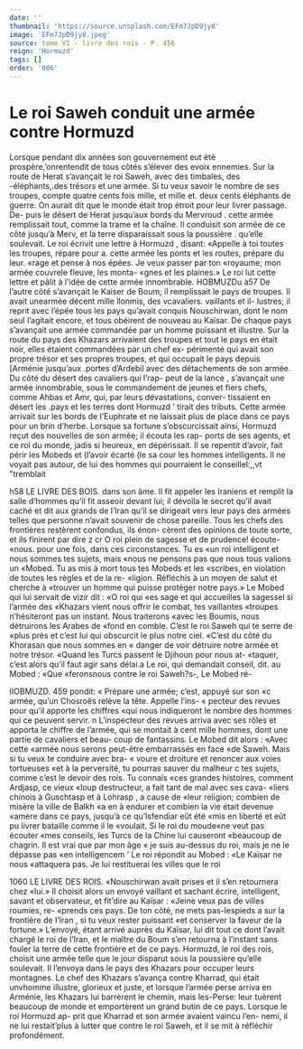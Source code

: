 ```yaml
---
date: ''
thumbnail: 'https://source.unsplash.com/EFm7JpD9jy8'
image: 'EFm7JpD9jy8.jpeg'
source: tome VI - livre des rois - P. 456
reign: 'Hormuzd'
tags: []
order: '006'
---
```


# Le roi Saweh conduit une armée contre Hormuzd

Lorsque pendant dix années son gouvernement eut été prospère,’onrentendit de tous côtés s’élever des
evoix ennemies. Sur la route de Herat s’avançait le roi Saweh, avec des timbales, des -éléphants,.des trésors
et une armée. Si tu veux savoir le nombre de ses troupes, compte quatre cents fois mille, et mille et. deux cents éléphants de guerre. On aurait dit que le monde était trop étroit pour leur livrer passage. De-
puis le désert de Herat jusqu’aux bords du Mervroud .
cette armée remplissait tout, comme la trame et la chaîne. Il conduisit son armée de ce côté jusqu’à
Merv, et la terre disparaissait sous la poussière . qu’elle soulevait. Le roi écrivit une lettre à Hormuzd ,
disant: «Appelle à toi toutes les troupes, répare pour a. cette armée les ponts et les routes, prépare du leur. «rage et pense à nos épées. Je veux passer par ton «royaume; mon armée couvrele fleuve, les monta- «gnes et les plaines.» Le roi lut cette lettre et pâlit à l’idée de cette armée innombrable.
HOBMUZDu à57 De l’autre côté s’avançait le Kaiser de Boum;
il remplissait le pays de troupes. Il avait unearmée décent mille llonmis, des vcavaliers. vaillants et il- lustres; il reprit avec l’épée tous les pays qu’avait
conquis Nouschirwan, dont le nom seul I’agitait encore, et tous obéirent de nouveau au Kaïsar. De chaque pays s’avançait une armée commandée par
un homme puissant et illustre. Sur la route du pays des Khazars arrivaient des troupes et tout le pays en était noir, elles étaient commandées par un chef ex- périmenté qui avait son propre trésor et ses propres troupes, et qui occupait le pays depuis [Arménie jusqu’aux .portes d’Ardebil avec des détachements de
son armée. Du côté du désert des cavaliers qui l’rap-
peut de la lance , s’avançait une armée innombrable,
sous le commandement de jeunes et fiers chefs, comme Ahbas et Amr, qui, par leurs dévastations, conver- tissaient en désert les .pays et les terres dont Hormuzd
’ tirait des tributs. Cette armée arrivait sur les bords de I’Euphrate et ne laissait plus de place dans ce pays pour un brin d’herbe.
Lorsque sa fortune s’obscurcissait ainsi, Hormuzd
reçut des nouvelles de son armée; il écouta les rap-
ports de ses agents, et ce roi du monde, jadis si heureux, en dépérissait. Il se repentit d’avoir, fait
périr les Mobeds et (l’avoir écarté (le sa cour les
hommes intelligents. Il ne voyait pas autour, de lui des hommes qui pourraient le conseillel:,,vt "tremblait

h58 LE LIVRE DES BOIS.
dans son âme. Il fit appeler les Iraniens et remplit la salle d’hommes qu’il fit asseoir devant lui; il dévoila
le secret qu’il avait caché et dit aux grands de l’Iran
qu’il se dirigeait vers leur pays des armées telles que personne n’avait souvenir de chose pareille. Tous les chefs des frontières restèrent confondus, ils énon- cèrent des opinions de toute sorte, et ils finirent par dire z cr O roi plein de sagesse et de prudence! écoute- «nous. pour une fois, dans ces circonstances. Tu es
«un roi intelligent et nous sommes tes sujets, mais
«nous ne pensons pas que nous tous valions un «Mobed. Tu as mis à mort tous tes Mobeds et les
«scribes, en violation de toutes les règles et de la re- «ligion. Réfléchis à un moyen de salut et cherche à «trouver un homme qui puisse protéger notre pays.»
Le Mobed qui lui servait de vizir dit : «O roi qui «es sage et qui accueilles la sagessel si l’armée des «Khazars vient nous offrir le combat, tes vaillantes «troupes n’hésiteront pas un instant. Nous traiterons «avec les Boumis, nous détruirons les Arabes de «fond en comble. C’est le roi Saweh qui te serre de «plus près et c’est lui qui obscurcit le plus notre ciel. «C’est du côté du Khorasan que nous sommes en
« danger de voir détruire notre armée et notre trésor. «Quand les Turcs passent le Djihoun pour nous at- «taquer, c’est alors qu’il faut agir sans délai.a Le
roi, qui demandait conseil, dit. au Mobed : «Que «feronsnous contre le roi Saweh?s-, Le Mobed ré-

IIOBMUZD. 459 pondit: « Prépare une armée; c’est, appuyé sur son
«c armée, qu’un Chosroês relève la tête. Appelle l’ins-
« pecteur des revues pour qu’il apporte les chiffres «qui nous indiqueront le nombre des hommes qui ce peuvent servir. n
L’inspecteur des revues arriva avec ses rôles et apporta le chiffre de l’armée, qui se montait à cent
mille hommes, dont une partie de cavaliers et beau- coup de fantassins. Le Mobed dit alors : «Avec cette «armée nous serons peut-être embarrassés en face
«de Saweh. Mais si tu veux te conduire avec bra- « voure et droiture et renoncer aux voies tortueuses «et à la perversité, tu pourras sauver du malheur
c tes sujets, comme c’est le devoir des rois. Tu connais «ces grandes histoires, comment Ardjasp, ce vieux «loup destructeur, a fait tant de mal avec ses cava- «liers chinois à Guschtasp et à Lohrasp , a cause de «leur religion; combien de misère la ville de Balkh
«a en à endurer et combien la vie était devenue «amère dans ce pays, jusqu’à ce qu’Isfendiar eût été
«mis en liberté et eût pu livrer bataille comme il le «voulait. Si le roi du moude«ne veut pas écouter «mes conseils, les Turcs de la Chine lui causeront «beaucoup de chagrin. Il est vrai que par mon âge « je suis au-dessus du roi, mais je ne le dépasse pas
«en intelligencem ’
Le roi répondit au Mobed : «Le Kaïsar ne nous
«attaquera pas. Je lui restituerai les villes que le roi

1060 LE LIVRE DES ROIS. «Nouschirwan avait prises et il s’en retournera chez «lui.» Il choisit alors un envoyé vaillant et sachant écrire, intelligent, savant et observateur, et fit’dire au Kaïsar : «Jeine veux pas de villes roumies, re- «prends ces pays. De ton côté, ne mets pas-Iespieds
a sur la frontière de I’Iran , si tu veux rester puissant «et conserver la faveur de la fortune.» L’envoyé,
étant arrivé auprès du Kaïsar, lui dit tout ce dont l’avait chargé le roi de l’Iran, et le maître du Boum
s’en retourna à l’instant sans fouler la terre de cette frontière et de ce pays.
Hormuzd, le roi des rois, choisit une armée telle que le jour disparut sous la poussière qu’elle soulevait.
Il l’envoya dans le pays des Khazars pour occuper leurs montagnes. Le chef des Khazars s’avança contre Kharrad, qui était unvhomme illustre, glorieux et juste, et lorsque l’armée perse arriva en Arménie, les Khazars lui barrèrent le chemin, mais les-Perse: leur tuèrent beaucoup de monde et emportèrent un grand butin de ce pays. Lorsque le roi Hormuzd ap- prit que Kharrad et son armée avaient vaincu l’en-
nemi, il ne lui restait’plus à lutter que contre le roi Saweh, et il se mit à réfléchir profondément.
